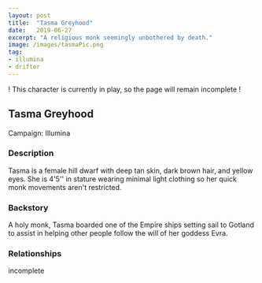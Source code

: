 ```yaml
---
layout: post
title:  "Tasma Greyhood"
date:   2019-06-27
excerpt: "A religious monk seemingly unbothered by death."
image: /images/tasmaPic.png
tag:
- illumina
- drifter
---
```


! This character is currently in play, so the page will remain incomplete !

## Tasma Greyhood

Campaign: Illumina

### Description
Tasma is a female hill dwarf with deep tan skin, dark brown hair, and yellow eyes. She is 4'5'' in stature wearing minimal light clothing so her quick monk movements aren't restricted.

### Backstory
A holy monk, Tasma boarded one of the Empire ships setting sail to Gotland to assist in helping other people follow the will of her goddess Evra.

### Relationships
incomplete
